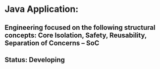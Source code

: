 # Java Application:

## Engineering focused on the following structural concepts: Core Isolation, Safety, Reusability, Separation of Concerns – SoC

## Status: Developing
